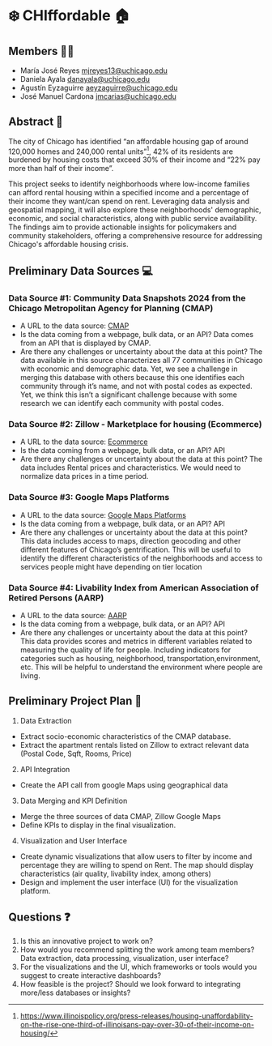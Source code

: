 # :snowflake: CHIffordable :house:

## Members :couple::couple:

- María José Reyes  <mjreyes13@uchicago.edu>
- Daniela Ayala <danayala@uchicago.edu>
- Agustín Eyzaguirre <aeyzaguirre@uchicago.edu>
- José Manuel Cardona <jmcarias@uchicago.edu>

## Abstract :page_with_curl:

The city of Chicago has identified “an affordable housing gap of around 120,000 homes and 240,000 rental units”[^1], 42% of its residents are burdened by housing costs that exceed 30% of their income and “22% pay more than half of their income”. 

This project seeks to identify neighborhoods where low-income families can afford rental housing within a specified income and a percentage of their income they want/can spend on rent. Leveraging data analysis and geospatial mapping, it will also explore these neighborhoods' demographic, economic, and social characteristics, along with public service availability. The findings aim to provide actionable insights for policymakers and community stakeholders, offering a comprehensive resource for addressing Chicago's affordable housing crisis.

## Preliminary Data Sources :computer:

### Data Source #1: Community Data Snapshots 2024 from the Chicago Metropolitan Agency for Planning (CMAP)

- A URL to the data source: [CMAP](https://datahub.cmap.illinois.gov/datasets/CMAPGIS::community-data-snapshots-2024/explore?layer=0) 
- Is the data coming from a webpage, bulk data, or an API?
Data comes from an API that is displayed by CMAP.
- Are there any challenges or uncertainty about the data at this point?
The data available in this source characterizes all 77 communities in Chicago with economic and demographic data. Yet, we see a challenge in merging this database with others because this one identifies each community through it’s name, and not with postal codes as expected. Yet, we think this isn’t a significant challenge because with some research we can identify each community with postal codes.

### Data Source #2: Zillow - Marketplace for housing (Ecommerce)
- A URL to the data source: [Ecommerce](https://www.zillow.com/chicago-il/rent-houses/?searchQueryState=%7B%22pagination%22%3A%7B%7D%2C%22isMapVisible%22%3Atrue%2C%22mapBounds%22%3A%7B%22west%22%3A-88.2828080184946%2C%22east%22%3A-87.06057901458836%2C%22south%22%3A41.559915483636956%2C%22north%22%3A42.17860982259146%7D%2C%22regionSelection%22%3A%5B%7B%22regionId%22%3A17426%2C%22regionType%22%3A6%7D%5D%2C%22filterState%22%3A%7B%22sort%22%3A%7B%22value%22%3A%22priorityscore%22%7D%2C%22fr%22%3A%7B%22value%22%3Atrue%7D%2C%22fsba%22%3A%7B%22value%22%3Afalse%7D%2C%22fsbo%22%3A%7B%22value%22%3Afalse%7D%2C%22nc%22%3A%7B%22value%22%3Afalse%7D%2C%22cmsn%22%3A%7B%22value%22%3Afalse%7D%2C%22auc%22%3A%7B%22value%22%3Afalse%7D%2C%22fore%22%3A%7B%22value%22%3Afalse%7D%2C%22tow%22%3A%7B%22value%22%3Afalse%7D%2C%22mf%22%3A%7B%22value%22%3Afalse%7D%2C%22con%22%3A%7B%22value%22%3Afalse%7D%2C%22land%22%3A%7B%22value%22%3Afalse%7D%2C%22apa%22%3A%7B%22value%22%3Afalse%7D%2C%22manu%22%3A%7B%22value%22%3Afalse%7D%2C%22apco%22%3A%7B%22value%22%3Afalse%7D%7D%2C%22isListVisible%22%3Atrue%7D) 
- Is the data coming from a webpage, bulk data, or an API?
API
- Are there any challenges or uncertainty about the data at this point?
The data includes Rental prices and characteristics. We would need to normalize data prices in a time period. 

### Data Source #3: Google Maps Platforms
- A URL to the data source: [Google Maps Platforms](https://developers.google.com/maps) 
- Is the data coming from a webpage, bulk data, or an API?
API
- Are there any challenges or uncertainty about the data at this point?
This data includes access to maps, direction geocoding and other different features of Chicago’s gentrification. This will be useful to identify the different characteristics of the neighborhoods and access to services people might have depending on tier location

### Data Source #4: Livability Index from American Association of Retired Persons (AARP)
- A URL to the data source: [AARP](https://livabilityindex.aarp.org/search/Chicago,%20Illinois,%20United%20States)
- Is the data coming from a webpage, bulk data, or an API?
API
- Are there any challenges or uncertainty about the data at this point?
This data provides scores and metrics in different variables related to measuring the quality of life for people. Including indicators for categories such as housing, neighborhood, transportation,environment, etc. This will be helpful to understand the environment where people are living. 

## Preliminary Project Plan 👷

1. Data Extraction
 - Extract socio-economic characteristics of the CMAP database.
 - Extract the apartment rentals listed on Zillow to extract relevant data (Postal Code, Sqft, Rooms, Price)

2. API Integration
 - Create the API call from google Maps using geographical data

3. Data Merging and KPI Definition
 - Merge the three sources of data CMAP, Zillow Google Maps
 - Define KPIs to display in the final visualization.

4. Visualization and User Interface
 - Create dynamic visualizations that allow users to filter by income and percentage they are willing to spend on Rent. The map should display characteristics (air quality, livability index, among others)
 - Design and implement the user interface (UI) for the visualization platform.


[^1]: https://www.illinoispolicy.org/press-releases/housing-unaffordability-on-the-rise-one-third-of-illinoisans-pay-over-30-of-their-income-on-housing/



## Questions :question:

1. Is this an innovative project to work on?
2. How would you recommend splitting the work among team members? Data extraction, data processing, visualization, user interface?
3. For the visualizations and the UI, which frameworks or tools would you suggest to create interactive dashboards?
4. How feasible is the project? Should we look forward to integrating more/less databases or insights?
